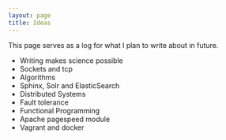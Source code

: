 ```yaml
---
layout: page
title: Ideas
---
```


This page serves as a log for what I plan to write about in future.

- Writing makes science possible
- Sockets and tcp
- Algorithms
- Sphinx, Solr and ElasticSearch
- Distributed Systems
- Fault tolerance
- Functional Programming
- Apache pagespeed module
- Vagrant and docker